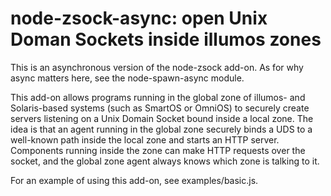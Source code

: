 # node-zsock-async: open Unix Doman Sockets inside illumos zones

This is an asynchronous version of the node-zsock add-on.  As for why async
matters here, see the node-spawn-async module.

This add-on allows programs running in the global zone of illumos- and
Solaris-based systems (such as SmartOS or OmniOS) to securely create servers
listening on a Unix Domain Socket bound inside a local zone.  The idea is that
an agent running in the global zone securely binds a UDS to a well-known path
inside the local zone and starts an HTTP server.  Components running inside the
zone can make HTTP requests over the socket, and the global zone agent always
knows which zone is talking to it.

For an example of using this add-on, see examples/basic.js.
